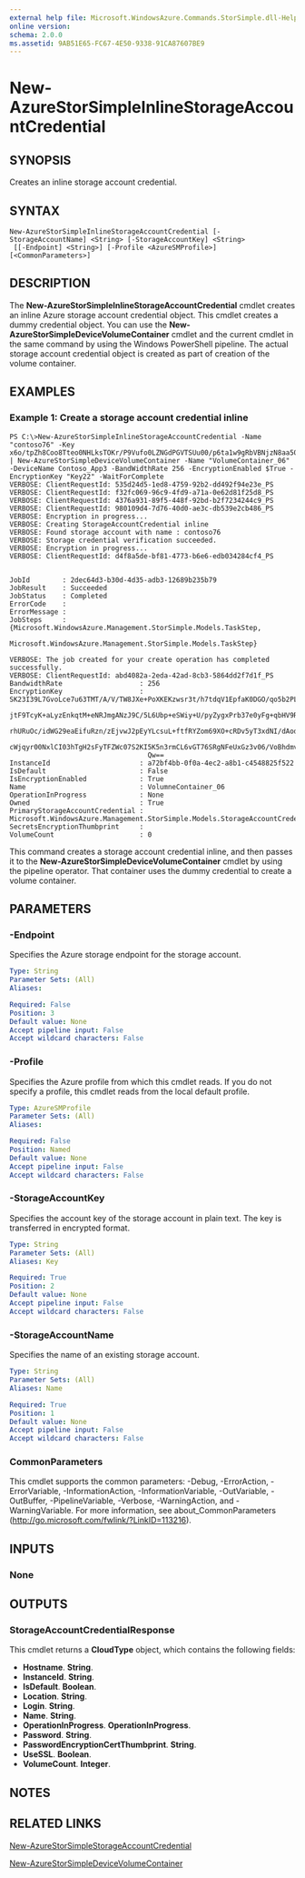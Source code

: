 ```yaml
---
external help file: Microsoft.WindowsAzure.Commands.StorSimple.dll-Help.xml
online version: 
schema: 2.0.0
ms.assetid: 9AB51E65-FC67-4E50-9338-91CA87607BE9
---
```


# New-AzureStorSimpleInlineStorageAccountCredential

## SYNOPSIS
Creates an inline storage account credential.

## SYNTAX

```
New-AzureStorSimpleInlineStorageAccountCredential [-StorageAccountName] <String> [-StorageAccountKey] <String>
 [[-Endpoint] <String>] [-Profile <AzureSMProfile>] [<CommonParameters>]
```

## DESCRIPTION
The **New-AzureStorSimpleInlineStorageAccountCredential** cmdlet creates an inline Azure storage account credential object.
This cmdlet creates a dummy credential object.
You can use the **New-AzureStorSimpleDeviceVolumeContainer** cmdlet and the current cmdlet in the same command by using the Windows PowerShell pipeline.
The actual storage account credential object is created as part of creation of the volume container.

## EXAMPLES

### Example 1: Create a storage account credential inline
```
PS C:\>New-AzureStorSimpleInlineStorageAccountCredential -Name "contoso76" -Key x6o/tpZh8Coo8Tteo0NHLksTOKr/P9Vufo0LZNGdPGVTSUu00/p6ta1w9gRbVBNjzN8aa504kH2zkEsfUme+kw== | New-AzureStorSimpleDeviceVolumeContainer -Name "VolumeContainer_06" -DeviceName Contoso_App3 -BandWidthRate 256 -EncryptionEnabled $True -EncryptionKey "Key22" -WaitForComplete
VERBOSE: ClientRequestId: 535d24d5-1ed8-4759-92b2-dd492f94e23e_PS
VERBOSE: ClientRequestId: f32fc069-96c9-4fd9-a71a-0e62d81f25d8_PS
VERBOSE: ClientRequestId: 4376a931-89f5-448f-92bd-b2f7234244c9_PS
VERBOSE: ClientRequestId: 980109d4-7d76-40d0-ae3c-db539e2cb486_PS
VERBOSE: Encryption in progress... 
VERBOSE: Creating StorageAccountCredential inline
VERBOSE: Found storage account with name : contoso76
VERBOSE: Storage credential verification succeeded. 
VERBOSE: Encryption in progress... 
VERBOSE: ClientRequestId: d4f8a5de-bf81-4773-b6e6-edb034284cf4_PS


JobId        : 2dec64d3-b30d-4d35-adb3-12689b235b79
JobResult    : Succeeded
JobStatus    : Completed
ErrorCode    : 
ErrorMessage : 
JobSteps     : {Microsoft.WindowsAzure.Management.StorSimple.Models.TaskStep, 
               Microsoft.WindowsAzure.Management.StorSimple.Models.TaskStep}

VERBOSE: The job created for your create operation has completed successfully. 
VERBOSE: ClientRequestId: abd4082a-2eda-42ad-8cb3-5864dd2f7d1f_PS
BandwidthRate                   : 256
EncryptionKey                   : SK23I39L7GvoLce7u63TMT/A/V/TW8JXe+PoXKEKzwsr3t/h7tdqV1EpfaK0DGO/qo5b2PLCagFHAxnZEiejg
                                  jtF9TcyK+aLyzEnkqtM+eNRJmgANzJ9C/5L6Ubp+eSWiy+U/pyZygxPrb37e0yFg+qbHV9R9Qi+afBpHD9Gsi
                                  rhURuOc/idWG29eaEifuRzn/zEjvwJ2pEyYLcsuL+ftfRYZom69XO+cRDv5yT3xdNI/dAod/5YUaf1IhJl8wR
                                  cWjqyr00NxlCI03hTgH2sFyTFZWc07S2KI5K5n3rmCL6vGT76SRgNFeUxGz3v06/VoBhdmv9vDfrEz5UkW04d
                                  Qw==
InstanceId                      : a72bf4bb-0f0a-4ec2-a8b1-c4548825f522
IsDefault                       : False
IsEncryptionEnabled             : True
Name                            : VolumneContainer_06
OperationInProgress             : None
Owned                           : True
PrimaryStorageAccountCredential : Microsoft.WindowsAzure.Management.StorSimple.Models.StorageAccountCredentialResponse
SecretsEncryptionThumbprint     : 
VolumeCount                     : 0
```

This command creates a storage account credential inline, and then passes it to the **New-AzureStorSimpleDeviceVolumeContainer** cmdlet by using the pipeline operator.
That container uses the dummy credential to create a volume container.

## PARAMETERS

### -Endpoint
Specifies the Azure storage endpoint for the storage account.

```yaml
Type: String
Parameter Sets: (All)
Aliases: 

Required: False
Position: 3
Default value: None
Accept pipeline input: False
Accept wildcard characters: False
```

### -Profile
Specifies the Azure profile from which this cmdlet reads.
If you do not specify a profile, this cmdlet reads from the local default profile.

```yaml
Type: AzureSMProfile
Parameter Sets: (All)
Aliases: 

Required: False
Position: Named
Default value: None
Accept pipeline input: False
Accept wildcard characters: False
```

### -StorageAccountKey
Specifies the account key of the storage account in plain text.
The key is transferred in encrypted format.

```yaml
Type: String
Parameter Sets: (All)
Aliases: Key

Required: True
Position: 2
Default value: None
Accept pipeline input: False
Accept wildcard characters: False
```

### -StorageAccountName
Specifies the name of an existing storage account.

```yaml
Type: String
Parameter Sets: (All)
Aliases: Name

Required: True
Position: 1
Default value: None
Accept pipeline input: False
Accept wildcard characters: False
```

### CommonParameters
This cmdlet supports the common parameters: -Debug, -ErrorAction, -ErrorVariable, -InformationAction, -InformationVariable, -OutVariable, -OutBuffer, -PipelineVariable, -Verbose, -WarningAction, and -WarningVariable. For more information, see about_CommonParameters (http://go.microsoft.com/fwlink/?LinkID=113216).

## INPUTS

### None

## OUTPUTS

### StorageAccountCredentialResponse
This cmdlet returns a **CloudType** object, which contains the following fields: 

- **Hostname**.
**String**. 
- **InstanceId**.
**String**. 
- **IsDefault**.
**Boolean**. 
- **Location**.
**String**. 
- **Login**.
**String**. 
- **Name**.
**String**. 
- **OperationInProgress**.
**OperationInProgress**. 
- **Password**.
**String**. 
- **PasswordEncryptionCertThumbprint**.
**String**. 
- **UseSSL**.
**Boolean**. 
- **VolumeCount**.
**Integer**.

## NOTES

## RELATED LINKS

[New-AzureStorSimpleStorageAccountCredential](./New-AzureStorSimpleStorageAccountCredential.md)

[New-AzureStorSimpleDeviceVolumeContainer](./New-AzureStorSimpleDeviceVolumeContainer.md)


